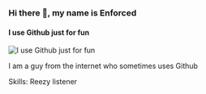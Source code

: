 
### Hi there 👋, my name is Enforced
#### I use Github just for fun
![I use Github just for fun](https://media1.tenor.com/m/tvq5n6F9AWYAAAAd/reezy.gif)

I am a guy from the internet who sometimes uses Github

Skills: Reezy listener






